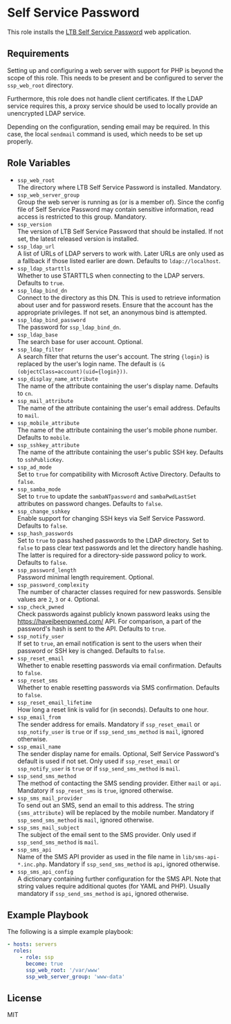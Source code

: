Self Service Password
=====================

This role installs the [LTB Self Service Password](https://ltb-project.org/documentation/self-service-password) web application.

Requirements
------------

Setting up and configuring a web server with support for PHP is beyond the scope of this role.
This needs to be present and be configured to server the `ssp_web_root` directory.

Furthermore, this role does not handle client certificates.
If the LDAP service requires this, a proxy service should be used to locally provide an unencrypted LDAP service.

Depending on the configuration, sending email may be required.
In this case, the local `sendmail` command is used, which needs to be set up properly.

Role Variables
--------------

* `ssp_web_root`  
  The directory where LTB Self Service Password is installed.
  Mandatory.
* `ssp_web_server_group`  
  Group the web server is running as (or is a member of).
  Since the config file of Self Service Password may contain sensitive information, read access is restricted to this group.
  Mandatory.
* `ssp_version`  
  The version of LTB Self Service Password that should be installed.
  If not set, the latest released version is installed.
* `ssp_ldap_url`  
  A list of URLs of LDAP servers to work with.
  Later URLs are only used as a fallback if those listed earlier are down.
  Defaults to `ldap://localhost`.
* `ssp_ldap_starttls`  
  Whether to use STARTTLS when connecting to the LDAP servers.
  Defaults to `true`.
* `ssp_ldap_bind_dn`  
  Connect to the directory as this DN.
  This is used to retrieve information about user and for password resets.
  Ensure that the account has the appropriate privileges.
  If not set, an anonymous bind is attempted.
* `ssp_ldap_bind_password`  
  The password for `ssp_ldap_bind_dn`.
* `ssp_ldap_base`  
  The search base for user account.
  Optional.
* `ssp_ldap_filter`  
  A search filter that returns the user's account.
  The string `{login}` is replaced by the user's login name.
  The default is `(&(objectClass=account)(uid={login}))`.
* `ssp_display_name_attribute`  
  The name of the attribute containing the user's display name.
  Defaults to `cn`.
* `ssp_mail_attribute`  
  The name of the attribute containing the user's email address.
  Defaults to `mail`.
* `ssp_mobile_attribute`  
  The name of the attribute containing the user's mobile phone number.
  Defaults to `mobile`.
* `ssp_sshkey_attribute`  
  The name of the attribute containing the user's public SSH key.
  Defaults to `sshPublicKey`.
* `ssp_ad_mode`  
  Set to `true` for compatibility with Microsoft Active Directory.
  Defaults to `false`.
* `ssp_samba_mode`  
  Set to `true` to update the `sambaNTpassword` and `sambaPwdLastSet` attributes on password changes.
  Defaults to `false`.
* `ssp_change_sshkey`  
  Enable support for changing SSH keys via Self Service Password.
  Defaults to `false`.
* `ssp_hash_passwords`  
  Set to `true` to pass hashed passwords to the LDAP directory.
  Set to `false` to pass clear text passwords and let the directory handle hashing.
  The latter is required for a directory-side password policy to work.
  Defaults to `false`.
* `ssp_password_length`  
  Password minimal length requirement.
  Optional.
* `ssp_password_complexity`  
  The number of character classes required for new passwords.
  Sensible values are `2`, `3` or `4`.
  Optional.
* `ssp_check_pwned`  
  Check passwords against publicly known password leaks using the https://haveibeenpwned.com/ API.
  For comparison, a part of the password's hash is sent to the API.
  Defaults to `true`.
* `ssp_notify_user`  
  If set to `true`, an email notification is sent to the users when their password or SSH key is changed.
  Defaults to `false`.
* `ssp_reset_email`  
  Whether to enable resetting passwords via email confirmation.
  Defaults to `false`.
* `ssp_reset_sms`  
  Whether to enable resetting passwords via SMS confirmation.
  Defaults to `false`.
* `ssp_reset_email_lifetime`  
  How long a reset link is valid for (in seconds).
  Defaults to one hour.
* `ssp_email_from`  
  The sender address for emails.
  Mandatory if `ssp_reset_email` or `ssp_notify_user` is `true` or if `ssp_send_sms_method` is `mail`, ignored otherwise.
* `ssp_email_name`  
  The sender display name for emails.
  Optional, Self Service Password's default is used if not set.
  Only used if `ssp_reset_email` or `ssp_notify_user` is `true` or if `ssp_send_sms_method` is `mail`.
* `ssp_send_sms_method`  
  The method of contacting the SMS sending provider.
  Either `mail` or `api`.
  Mandatory if `ssp_reset_sms` is `true`, ignored otherwise.
* `ssp_sms_mail_provider`  
  To send out an SMS, send an email to this address.
  The string `{sms_attribute}` will be replaced by the mobile number.
  Mandatory if `ssp_send_sms_method` is `mail`, ignored otherwise.
* `ssp_sms_mail_subject`  
  The subject of the email sent to the SMS provider.
  Only used if `ssp_send_sms_method` is `mail`.
* `ssp_sms_api`  
  Name of the SMS API provider as used in the file name in `lib/sms-api-*.inc.php`.
  Mandatory if `ssp_send_sms_method` is `api`, ignored otherwise.
* `ssp_sms_api_config`  
  A dictionary containing further configuration for the SMS API.
  Note that string values require additional quotes (for YAML and PHP).
  Usually mandatory if `ssp_send_sms_method` is `api`, ignored otherwise.

Example Playbook
----------------

The following is a simple example playbook:

```yaml
- hosts: servers
  roles:
    - role: ssp
      become: true
      ssp_web_root: '/var/www'
      ssp_web_server_group: 'www-data'
```

License
-------

MIT
